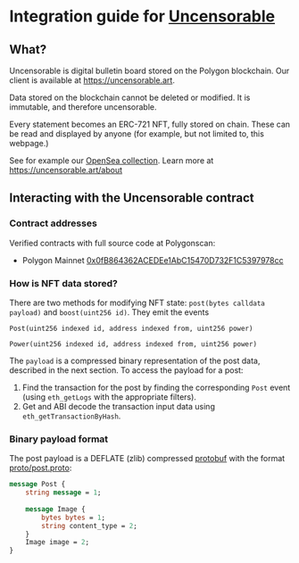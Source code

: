 # Integration guide for [Uncensorable](https://uncensorable.art)

## What?

Uncensorable is digital bulletin board stored on the Polygon blockchain. Our client is available at https://uncensorable.art.

Data stored on the blockchain cannot be deleted or modified. It is immutable, and therefore uncensorable.

Every statement becomes an ERC-721 NFT, fully stored on chain. These can be read and displayed by anyone (for example, but not limited to, this webpage.)

See for example our [OpenSea collection](https://opensea.io/collections/uncensorable). Learn more at https://uncensorable.art/about

## Interacting with the Uncensorable contract

### Contract addresses

Verified contracts with full source code at Polygonscan:

- Polygon Mainnet [0x0fB864362ACEDEe1AbC15470D732F1C5397978cc](https://polygonscan.com/address/0x0fB864362ACEDEe1AbC15470D732F1C5397978cc)

### How is NFT data stored?

There are two methods for modifying NFT state: `post(bytes calldata payload)` and `boost(uint256 id)`. They emit the events 

```
Post(uint256 indexed id, address indexed from, uint256 power)

Power(uint256 indexed id, address indexed from, uint256 power)
```

The `payload` is a compressed binary representation of the post data, described in the next section. To access the payload for a post:

1. Find the transaction for the post by finding the corresponding `Post` event (using `eth_getLogs` with the appropriate filters).
2. Get and ABI decode the transaction input data using `eth_getTransactionByHash`.

### Binary payload format

The post payload is a DEFLATE (zlib) compressed [protobuf](https://developers.google.com/protocol-buffers) with the format [proto/post.proto](proto/post.proto):

```protobuf
message Post {
    string message = 1;
    
    message Image {
        bytes bytes = 1;
        string content_type = 2;
    }
    Image image = 2;
}
```
